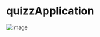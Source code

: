 # quizzApplication

![image](https://github.com/AMAN-MAHTO/quizzApplication/assets/72177509/754c0848-cd4f-4210-a982-c91234c696e1)
